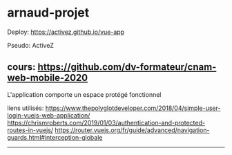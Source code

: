 # arnaud-projet

Deploy: https://activez.github.io/vue-app

Pseudo: ActiveZ

cours: https://github.com/dv-formateur/cnam-web-mobile-2020
-------------------------------------------------------------------------------------

L'application comporte un espace protégé fonctionnel


liens utilisés: 
https://www.thepolyglotdeveloper.com/2018/04/simple-user-login-vuejs-web-application/
https://chrismroberts.com/2019/01/03/authentication-and-protected-routes-in-vuejs/
https://router.vuejs.org/fr/guide/advanced/navigation-guards.html#interception-globale

-------------------------------------------------------------------------------------
